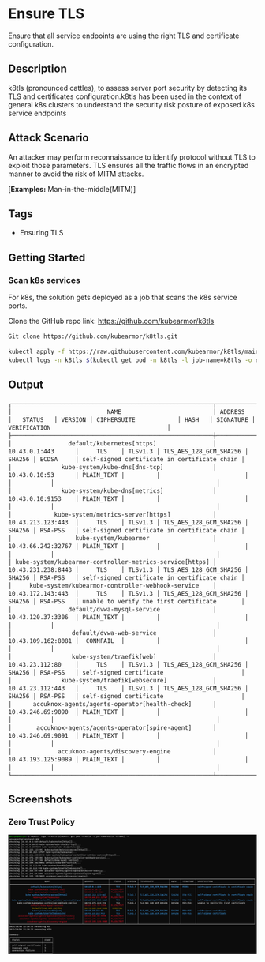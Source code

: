 # Ensure TLS
Ensure that all service endpoints are using the right TLS and certificate configuration.

## Description
k8tls (pronounced cattles), to assess server port security by detecting its TLS and certificates configuration.k8tls has been used in the context of general k8s clusters to understand the security risk posture of exposed k8s service endpoints

## Attack Scenario
An attacker may perform reconnaissance to identify protocol without TLS to exploit those parameters. TLS ensures all the traffic flows in an encrypted manner to avoid the risk of MITM attacks.

[**Examples:** Man-in-the-middle(MITM)]

## Tags
- Ensuring TLS

## Getting Started

### Scan k8s services
For k8s, the solution gets deployed as a job that scans the k8s service ports.

Clone the GitHub repo link: https://github.com/kubearmor/k8tls
```sh
Git clone https://github.com/kubearmor/k8tls.git
```

```sh
kubectl apply -f https://raw.githubusercontent.com/kubearmor/k8tls/main/k8s/job.yaml
kubectl logs -n k8tls $(kubectl get pod -n k8tls -l job-name=k8tls -o name) -f
```

## Output

```
┌─────────────────────────────────────────────────────────┬────────────────────┬────────────┬─────────┬────────────────────────┬────────┬───────────┬──────────────────────────────────────────────┐
│                           NAME                          │ ADDRESS            │   STATUS   │ VERSION │ CIPHERSUITE            │ HASH   │ SIGNATURE │ VERIFICATION                                 │
├─────────────────────────────────────────────────────────┼────────────────────┼────────────┼─────────┼────────────────────────┼────────┼───────────┼──────────────────────────────────────────────┤
│                default/kubernetes[https]                │ 10.43.0.1:443      │     TLS    │ TLSv1.3 │ TLS_AES_128_GCM_SHA256 │ SHA256 │ ECDSA     │ self-signed certificate in certificate chain │
│              kube-system/kube-dns[dns-tcp]              │ 10.43.0.10:53      │ PLAIN_TEXT │         │                        │        │           │                                              │
│              kube-system/kube-dns[metrics]              │ 10.43.0.10:9153    │ PLAIN_TEXT │         │                        │        │           │                                              │
│            kube-system/metrics-server[https]            │ 10.43.213.123:443  │     TLS    │ TLSv1.3 │ TLS_AES_128_GCM_SHA256 │ SHA256 │ RSA-PSS   │ self-signed certificate in certificate chain │
│                  kube-system/kubearmor                  │ 10.43.66.242:32767 │ PLAIN_TEXT │         │                        │        │           │                                              │
│ kube-system/kubearmor-controller-metrics-service[https] │ 10.43.231.238:8443 │     TLS    │ TLSv1.3 │ TLS_AES_128_GCM_SHA256 │ SHA256 │ RSA-PSS   │ self-signed certificate in certificate chain │
│     kube-system/kubearmor-controller-webhook-service    │ 10.43.172.143:443  │     TLS    │ TLSv1.3 │ TLS_AES_128_GCM_SHA256 │ SHA256 │ RSA-PSS   │ unable to verify the first certificate       │
│                default/dvwa-mysql-service               │ 10.43.120.37:3306  │ PLAIN_TEXT │         │                        │        │           │                                              │
│                 default/dvwa-web-service                │ 10.43.109.162:8081 │  CONNFAIL  │         │                        │        │           │                                              │
│                 kube-system/traefik[web]                │ 10.43.23.112:80    │     TLS    │ TLSv1.3 │ TLS_AES_128_GCM_SHA256 │ SHA256 │ RSA-PSS   │ self-signed certificate                      │
│              kube-system/traefik[websecure]             │ 10.43.23.112:443   │     TLS    │ TLSv1.3 │ TLS_AES_128_GCM_SHA256 │ SHA256 │ RSA-PSS   │ self-signed certificate                      │
│      accuknox-agents/agents-operator[health-check]      │ 10.43.246.69:9090  │ PLAIN_TEXT │         │                        │        │           │                                              │
│       accuknox-agents/agents-operator[spire-agent]      │ 10.43.246.69:9091  │ PLAIN_TEXT │         │                        │        │           │                                              │
│             accuknox-agents/discovery-engine            │ 10.43.193.125:9089 │ PLAIN_TEXT │         │                        │        │           │                                              │
└─────────────────────────────────────────────────────────┴────────────────────┴────────────┴─────────┴────────────────────────┴────────┴───────────┴──────────────────────────────────────────────┘
```


## Screenshots
### Zero Trust Policy
![](../images/cards/ens-tls-0.png)

